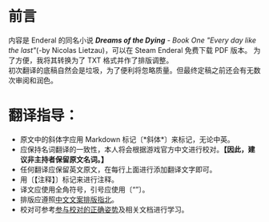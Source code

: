 # 前言
内容是 Enderal 的同名小说 ***Dreams of the Dying** - Book One "Every day like the last"*(-by Nicolas Lietzau)，可以在 Steam Enderal 免费下载 PDF 版本。
为了方便，我将其转换为了 TXT 格式并作了排版调整。  
初次翻译的底稿自然会是垃圾，为了便利将忽略质量。但最终定稿之前还会有无数次审阅和润色。

# 翻译指导：
- 原文中的斜体字应用 Markdown 标记〔\*斜体\*〕来标记，无论中英。
- 应保持名词翻译的一致性，本人将会根据游戏官方中文进行校对。**【因此，建议非主持者保留原文名词。】**
- 任何翻译应保留英文原文，在每行上面进行添加翻译文字即可。
- 用〔【注释】〕标记来进行注释。
- 译文应使用全角符号，引号应使用〔“”〕。
- 排版应遵照[中文文案排版指北](https://github.com/sparanoid/chinese-copywriting-guidelines/blob/master/README.zh-CN.md)。
- 校对可参考[参与校对的正确姿势](https://github.com/xitu/gold-miner/wiki/%E5%8F%82%E4%B8%8E%E6%A0%A1%E5%AF%B9%E7%9A%84%E6%AD%A3%E7%A1%AE%E5%A7%BF%E5%8A%BF)及相关文档进行学习。
